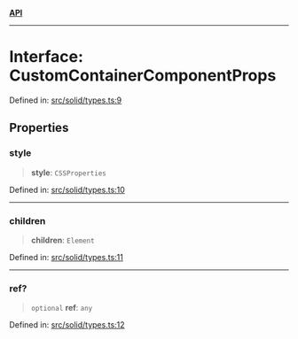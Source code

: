 [**API**](../../API.md)

***

# Interface: CustomContainerComponentProps

Defined in: [src/solid/types.ts:9](https://github.com/inokawa/virtua/blob/b9c4491d8dae78e5f58fc42b558b3af89abe1188/src/solid/types.ts#L9)

## Properties

### style

> **style**: `CSSProperties`

Defined in: [src/solid/types.ts:10](https://github.com/inokawa/virtua/blob/b9c4491d8dae78e5f58fc42b558b3af89abe1188/src/solid/types.ts#L10)

***

### children

> **children**: `Element`

Defined in: [src/solid/types.ts:11](https://github.com/inokawa/virtua/blob/b9c4491d8dae78e5f58fc42b558b3af89abe1188/src/solid/types.ts#L11)

***

### ref?

> `optional` **ref**: `any`

Defined in: [src/solid/types.ts:12](https://github.com/inokawa/virtua/blob/b9c4491d8dae78e5f58fc42b558b3af89abe1188/src/solid/types.ts#L12)
